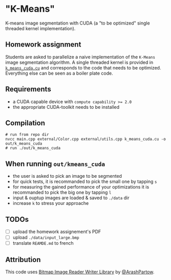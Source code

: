 # "K-Means"
K-means image segmentation with CUDA (a "to be optimized" single threaded kernel implementation).

## Homework assignment

Students are asked to parallelize a naive implementation of the `K-Means` image segmentation algorithm.
A single threaded kernel is provided in [`k_means_cuda.cu`](./k_means_cuda.cu) and corresponds to the code that needs to be optimized.
Everything else can be seen as a boiler plate code.

## Requirements

  - a CUDA capable device with `compute capability >= 2.0`
  - the appropriate CUDA-toolkit needs to be installed

## Compilation

    # run from repo dir
    nvcc main.cpp external/Color.cpp external/utils.cpp k_means_cuda.cu -o out/k_means_cuda
    # run ./out/k_means_cuda

## When running `out/kmeans_cuda`

 - the user is asked to pick an image to be segmented
 - for quick tests, it is recommanded to pick the small one by tapping `s`
 - for measuring the gained performance of your optimizations it is recommanded to pick the big one by tapping `l`
 - input & ouptup images are loaded & saved to `./data` dir
 - increase `k` to stress your approache

## TODOs

 - [ ] upload the homework assignement's PDF
 - [ ] upload `./data/input_large.bmp`
 - [ ] translate `REAMDE.md` to french

## Attribution

This code uses [Bitmap Image Reader Writer Library](https://github.com/ArashPartow/bitmap) by [@ArashPartow](https://github.com/ArashPartow).
